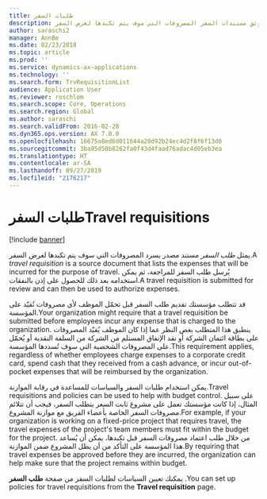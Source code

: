 ```yaml
---
title: طلبات السفر
description: يقدم هذا الموضوع معلومات حول طلبات السفر. توثق مستندات السفر المصروفات التي سوف يتم تكبدها لغرض السفر.
author: saraschi2
manager: AnnBe
ms.date: 02/23/2018
ms.topic: article
ms.prod: ''
ms.service: dynamics-ax-applications
ms.technology: ''
ms.search.form: TrvRequisitionList
audience: Application User
ms.reviewer: roschlom
ms.search.scope: Core, Operations
ms.search.region: Global
ms.author: saraschi
ms.search.validFrom: 2016-02-28
ms.dyn365.ops.version: AX 7.0.0
ms.openlocfilehash: 16675a8ed6d011644a20d92b24ec4d2f8f6f13d6
ms.sourcegitcommit: 3ba95d50b8262fa0f43d4faad76adac4d05eb3ea
ms.translationtype: HT
ms.contentlocale: ar-SA
ms.lasthandoff: 09/27/2019
ms.locfileid: "2176217"
---
```

# <a name="travel-requisitions"></a><span data-ttu-id="e5472-104">طلبات السفر</span><span class="sxs-lookup"><span data-stu-id="e5472-104">Travel requisitions</span></span>

[!include [banner](../includes/banner.md)]

<span data-ttu-id="e5472-105">يمثل *طلب السفر* مستند مصدر يسرد المصروفات التي سوف يتم تكبدها لغرض السفر.</span><span class="sxs-lookup"><span data-stu-id="e5472-105">A *travel requisition* is a source document that lists the expenses that will be incurred for the purpose of travel.</span></span> <span data-ttu-id="e5472-106">يُرسل طلب السفر للمراجعة، ثم يمكن استخدامه بعد ذلك للحصول على إذن بالنفقات.</span><span class="sxs-lookup"><span data-stu-id="e5472-106">A travel requisition is submitted for review and can then be used to authorize expenses.</span></span>

<span data-ttu-id="e5472-107">قد تتطلب مؤسستك تقديم طلب السفر قبل تحمّل الموظف لأي مصروفات تُقيّد على المؤسسة.</span><span class="sxs-lookup"><span data-stu-id="e5472-107">Your organization might require that a travel requisition be submitted before employees incur any expense that is charged to the organization.</span></span> <span data-ttu-id="e5472-108">ينطبق هذا المتطلب بغض النظر عما إذا كان الموظف يُقيّد المصروفات على بطاقة ائتمان الشركة أو نقد الإنفاق المستلم من الشركة من السلفة النقدية أو يُحمّل على المصروفات الشخصية التي سوف تُسددها المؤسسة.</span><span class="sxs-lookup"><span data-stu-id="e5472-108">This requirement applies, regardless of whether employees charge expenses to a corporate credit card, spend cash that they received from a cash advance, or incur out-of-pocket expenses that will be reimbursed by the organization.</span></span>

<span data-ttu-id="e5472-109">يمكن استخدام طلبات السفر والسياسات للمساعدة في رقابة الموازنة.</span><span class="sxs-lookup"><span data-stu-id="e5472-109">Travel requisitions and policies can be used to help with budget control.</span></span> <span data-ttu-id="e5472-110">على سبيل المثال، إذا كانت مؤسستك تعمل على مشروع ثابت السعر يتطلب السفر، فيجب أن تتلائم مصروفات السفر الخاصة بأعضاء الفريق مع موازنة المشروع.</span><span class="sxs-lookup"><span data-stu-id="e5472-110">For example, if your organization is working on a fixed-price project that requires travel, the travel expenses of the project's team members must fit within the budget for the project.</span></span> <span data-ttu-id="e5472-111">من خلال طلب اعتماد مصروفات السفر قبل تكبدها، يمكن أن يُساعد هذا المؤسسة على التأكد من أن يظل المشروع ضمن الموازنة.</span><span class="sxs-lookup"><span data-stu-id="e5472-111">By requiring that travel expenses be approved before they are incurred, the organization can help make sure that the project remains within budget.</span></span>

<span data-ttu-id="e5472-112">يمكنك تعيين السياسات لطلبات السفر من صفحة **طلب السفر** .</span><span class="sxs-lookup"><span data-stu-id="e5472-112">You can set up policies for travel requisitions from the **Travel requisition** page.</span></span>
